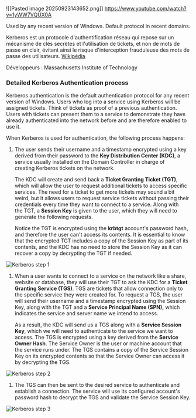 ![[Pasted image 20250923143652.png]]
https://www.youtube.com/watch?v=1yWW7VQUX0A

Used by any recent version of Windows. Default protocol in recent domains.

Kerberos est un protocole d'authentification réseau qui repose sur un mécanisme de clés secrètes et l'utilisation de tickets, et non de mots de passe en clair, évitant ainsi le risque d'interception frauduleuse des mots de passe des utilisateurs. [Wikipédia](https://fr.wikipedia.org/wiki/Kerberos_\(protocole\))

Développeurs : Massachusetts Institute of Technology
### Detailed Kerberos Authentication process
Kerberos authentication is the default authentication protocol for any recent version of Windows. Users who log into a service using Kerberos will be assigned tickets. Think of tickets as proof of a previous authentication. Users with tickets can present them to a service to demonstrate they have already authenticated into the network before and are therefore enabled to use it.

When Kerberos is used for authentication, the following process happens:

1. The user sends their username and a timestamp encrypted using a key derived from their password to the **Key Distribution Center (KDC)**, a service usually installed on the Domain Controller in charge of creating Kerberos tickets on the network.
    
    The KDC will create and send back a **Ticket Granting Ticket (TGT)**, which will allow the user to request additional tickets to access specific services. The need for a ticket to get more tickets may sound a bit weird, but it allows users to request service tickets without passing their credentials every time they want to connect to a service. Along with the TGT, a **Session Key** is given to the user, which they will need to generate the following requests.
    
    Notice the TGT is encrypted using the **krbtgt** account's password hash, and therefore the user can't access its contents. It is essential to know that the encrypted TGT includes a copy of the Session Key as part of its contents, and the KDC has no need to store the Session Key as it can recover a copy by decrypting the TGT if needed.
    

![Kerberos step 1](https://tryhackme-images.s3.amazonaws.com/user-uploads/5ed5961c6276df568891c3ea/room-content/d36f5a024c20fb480cdae8cd09ddc09f.png)

1. When a user wants to connect to a service on the network like a share, website or database, they will use their TGT to ask the KDC for a **Ticket Granting Service (TGS)**. TGS are tickets that allow connection only to the specific service they were created for. To request a TGS, the user will send their username and a timestamp encrypted using the Session Key, along with the TGT and a **Service Principal Name (SPN),** which indicates the service and server name we intend to access.
    
    As a result, the KDC will send us a TGS along with a **Service Session Key**, which we will need to authenticate to the service we want to access. The TGS is encrypted using a key derived from the **Service Owner Hash**. The Service Owner is the user or machine account that the service runs under. The TGS contains a copy of the Service Session Key on its encrypted contents so that the Service Owner can access it by decrypting the TGS.
    

![Kerberos step 2](https://tryhackme-images.s3.amazonaws.com/user-uploads/5ed5961c6276df568891c3ea/room-content/84504666e78373c613d3e05d176282dc.png)

1. The TGS can then be sent to the desired service to authenticate and establish a connection. The service will use its configured account's password hash to decrypt the TGS and validate the Service Session Key.

![Kerberos step 3](https://tryhackme-images.s3.amazonaws.com/user-uploads/5ed5961c6276df568891c3ea/room-content/8fbf08d03459c1b792f3b6efa4d7f285.png)